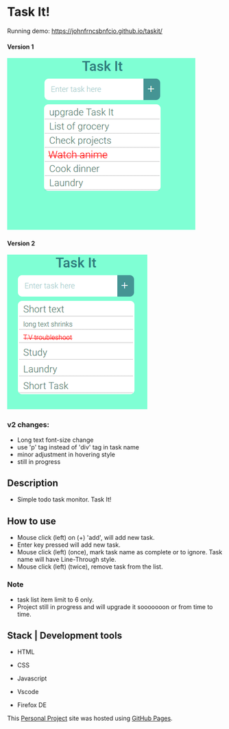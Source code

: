 #  Task It!

Running demo: https://johnfrncsbnfcio.github.io/taskit/

#### Version 1
![This is an image](/resources/ui.PNG)


#### Version 2
![This is an image](/resources/ui-v2.PNG)


### v2 changes:
- Long text font-size change
- use 'p' tag instead of 'div' tag in task name
- minor adjustment in hovering style
- still in progress



## Description
- Simple todo task monitor. Task It!

## How to use
- Mouse click (left) on (+) 'add', will add new task.
- Enter key pressed will add new task.
- Mouse click (left) (once), mark task name as complete or to ignore. Task name will have Line-Through style.
- Mouse click (left) (twice), remove task from the list. 

### Note
- task list item limit to 6 only.
- Project still in progress and will upgrade it sooooooon or from time to time.

## Stack | Development tools
- HTML
- CSS
- Javascript

- Vscode
- Firefox DE

This [Personal Project](https://johnfrncsbnfcio.github.io/taskit/) site was hosted using [GitHub Pages](https://pages.github.com/).
